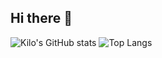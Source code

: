 ## Hi there 👋
![Kilo's GitHub stats](https://github-readme-stats.vercel.app/api?username=Pkwiatkowski-ssj&show_icons=true&theme=radical) ![Top Langs](https://github-readme-stats.vercel.app/api/top-langs/?username=Pkwiatkowski-ssj&layout=compact)

<!--
**Pkwiatkowski-ssj/Pkwiatkowski-ssj** is a ✨ _special_ ✨ repository because its `README.md` (this file) appears on your GitHub profile.

Here are some ideas to get you started:

- 🔭 I’m currently working on ...
- 🌱 I’m currently learning ...
- 👯 I’m looking to collaborate on ...
- 🤔 I’m looking for help with ...
- 💬 Ask me about ...
- 📫 How to reach me: ...
- 😄 Pronouns: ...
- ⚡ Fun fact: ...
-->
